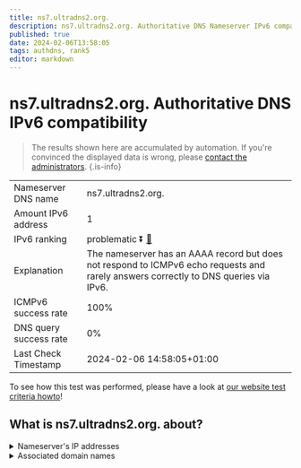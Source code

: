 ```yaml
---
title: ns7.ultradns2.org.
description: ns7.ultradns2.org. Authoritative DNS Nameserver IPv6 compatibility
published: true
date: 2024-02-06T13:58:05
tags: authdns, rank5
editor: markdown
---
```


# ns7.ultradns2.org. Authoritative DNS IPv6 compatibility

> The results shown here are accumulated by automation. If you're convinced the displayed data is wrong, please [contact the administrators](/howto/chat). 
{.is-info}




|   |   |
| - | - |
| Nameserver DNS name | ns7.ultradns2.org.
| Amount IPv6 address | 1
| IPv6 ranking | problematic :arrow_double_down: [🔗](/howto/ranking) |
| Explanation | The nameserver has an AAAA record but does not respond to ICMPv6 echo requests and rarely answers correctly to DNS queries via IPv6. |
| ICMPv6 success rate | 100%|
| DNS query success rate | 0% |
| Last Check Timestamp | 2024-02-06 14:58:05+01:00 |

To see how this test was performed, please have a look at [our website test criteria howto](/howto/testcriteria/authdns)!


## What is ns7.ultradns2.org. about?




<details>
<summary>Nameserver's IP addresses</summary>

2610:a1:3207::53

</details>



<details>
<summary>Associated domain names</summary>

www.rbc.com

</details>
